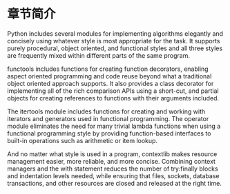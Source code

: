 # 章节简介

Python includes several modules for implementing algorithms elegantly and concisely using whatever style is most appropriate for the task. It supports purely procedural, object oriented, and functional styles and all three styles are frequently mixed within different parts of the same program.

functools includes functions for creating function decorators, enabling aspect oriented programming and code reuse beyond what a traditional object oriented approach supports. It also provides a class decorator for implementing all of the rich comparison APIs using a short-cut, and partial objects for creating references to functions with their arguments included.

The itertools module includes functions for creating and working with iterators and generators used in functional programming. The operator module eliminates the need for many trivial lambda functions when using a functional programming style by providing function-based interfaces to built-in operations such as arithmetic or item lookup.

And no matter what style is used in a program, contextlib makes resource management easier, more reliable, and more concise. Combining context managers and the with statement reduces the number of try:finally blocks and indentation levels needed, while ensuring that files, sockets, database transactions, and other resources are closed and released at the right time.
